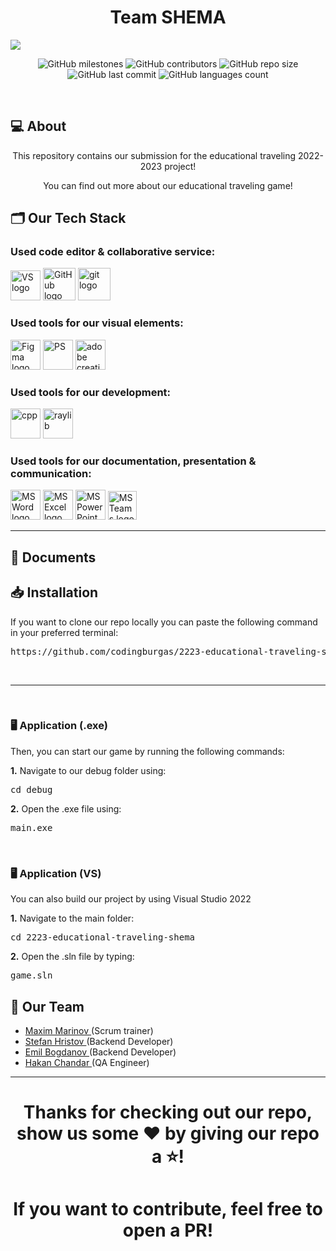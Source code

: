 <h1 align="center">Team SHEMA</h1>

<img src="https://i.imgur.com/LbC2Voa.png"/>

<p align = "center">
    <img alt="GitHub milestones" src="https://img.shields.io/github/milestones/all/codingburgas/2223-educational-traveling-shema?style=flat-square">
    <img alt="GitHub contributors" src="https://img.shields.io/github/contributors/codingburgas/2223-educational-traveling-shema?style=flat-square">
    <img alt="GitHub repo size" src="https://img.shields.io/github/repo-size/codingburgas/2223-educational-traveling-shema?style=flat-square">
    <img alt="GitHub last commit" src="https://img.shields.io/github/last-commit/codingburgas/2223-educational-traveling-shema?style=flat-square">
    <img alt="GitHub languages count"src="https://img.shields.io/github/languages/count/codingburgas/2223-educational-traveling-shema?style=flat-square">
</p>
</br>

## 💻 About

<p align="center">This repository contains our submission for the educational traveling 2022-2023 project!</p>
<p align="center">You can find out more about our educational traveling game!</p>

## 🗂️ Our Tech Stack

### Used code editor & collaborative service:

<p align="left">
    <a href="https://visualstudio.microsoft.com/vs/"><img src="https://static.wikia.nocookie.net/logopedia/images/6/62/Brand_Visual_Studio_Win_2019.svg/revision/latest/scale-to-width-down/250?cb=20191019024151" alt="VS logo" width=48px /></a>
    <a href="https://github.com/"><img src="https://img.icons8.com/nolan/344/github.png" alt="GitHub logo" width=52px /></a>
    <a href="https://git-scm.com/"><img src="https://img.icons8.com/nolan/344/git.png" alt="git logo" width=52px /></a>
</p>

### Used tools for our visual elements:

<p align="left">
    <a href="https://www.figma.com/"><img src="https://img.icons8.com/color/344/figma--v1.png" alt="Figma logo" width=48px/></a>
    <a href="https://www.adobe.com/products/photoshop.html"><img src="https://upload.wikimedia.org/wikipedia/commons/thumb/a/af/Adobe_Photoshop_CC_icon.svg/640px-Adobe_Photoshop_CC_icon.svg.png" alt="PS" width=48px /></a>
    <a href="https://www.adobe.com/creativecloud.html"><img src="https://www.adobe.com/content/dam/shared/images/product-icons/svg/creative-cloud.svg" alt="adobe creative cloud" width=48px /></a>
</p>

### Used tools for our development:

<p align="left">
    <a href="https://cplusplus.com/"><img src="https://upload.wikimedia.org/wikipedia/commons/thumb/1/18/ISO_C%2B%2B_Logo.svg/1822px-ISO_C%2B%2B_Logo.svg.png" alt="cpp" width=48px /></a>
    <a href="https://www.raylib.com/"><img src="https://upload.wikimedia.org/wikipedia/commons/f/f4/Raylib_logo.png" alt="raylib" width=48px /></a>
</p>

### Used tools for our documentation, presentation & communication:

<p align="left">
    <a href="https://www.microsoft.com/en-ww/microsoft-365/word"><img src="https://img.icons8.com/color/344/ms-word.png" alt="MS Word logo" width=48px /></a>
    <a href="https://www.microsoft.com/en-ww/microsoft-365/excel"><img src="https://img.icons8.com/color/344/ms-excel.png" alt="MS Excel logo" width=48px /></a>
    <a href="https://www.microsoft.com/en-ww/microsoft-365/powerpoint"><img src="https://img.icons8.com/color/344/ms-powerpoint.png" alt="MS PowerPoint logo" width=48px /></a>
    <a href="https://www.microsoft.com/en/microsoft-teams/group-chat-software"><img src="https://img.icons8.com/color/344/microsoft-teams.png" alt = "MS Teams logo" width=46px /></a>
</p>

<hr>

## 📄 Documents

## 📥 Installation

If you want to clone our repo locally you can paste the following command in your preferred terminal:

<pre>https://github.com/codingburgas/2223-educational-traveling-shema</pre>

<br>

<hr>

<br>
<h3>🖥 Application (.exe)</h3>
Then, you can start our game by running the following commands:
<br>

<b>1.</b> Navigate to our debug folder using:

<pre>cd debug</pre>

<b>2.</b> Open the .exe file using:

<pre>main.exe</pre>

<br>
<h3>🖥 Application (VS)</h3>
You can also build our project by using Visual Studio 2022
<br>

<b>1.</b> Navigate to the main folder:

<pre>cd 2223-educational-traveling-shema</pre>

<b>2.</b> Open the .sln file by typing:

<pre>game.sln</pre>

## 🧒 Our Team

- <a href = "https://github.com/MMMarinov20"> Maxim Marinov </a> (Scrum trainer)
- <a href = "https://github.com/SHHristov20"> Stefan Hristov </a> (Backend Developer)
- <a href = "https://github.com/ESBogdanov20"> Emil Bogdanov </a> (Backend Developer)
- <a href = "https://github.com/HHChandar20"> Hakan Chandar </a> (QA Engineer)

<hr>

<h1 align="center">Thanks for checking out our repo, show us some ❤️ by giving our repo a ⭐️!</h1>
<h1 align="center">If you want to contribute, feel free to open a PR!</h1>
